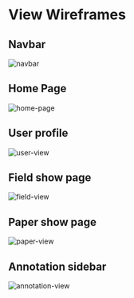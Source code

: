 # View Wireframes


## Navbar
![navbar]

## Home Page
![home-page]

## User profile
![user-view]

## Field show page
![field-view]

## Paper show page
![paper-view]

## Annotation sidebar
![annotation-view]

[new-session]: ./wireframes/new_session.jpg
[home-page]: ./wireframes/home_view.jpg
[navbar]: ./wireframes/navbar.jpg
[user-view]: ./wireframes/user_view.jpg
[field-view]: ./wireframes/field_view.jpg
[paper-view]: ./wireframes/paper_view.jpg
[annotation-view]: ./wireframes/annotation_view.jpg